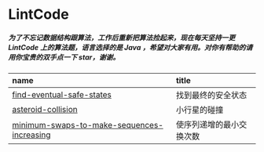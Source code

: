 # LintCode

##### 为了不忘记数据结构跟算法，工作后重新把算法捡起来，现在每天坚持一更 LintCode 上的算法题，语言选择的是 Java ，希望对大家有用。对你有帮助的请用你宝贵的双手点一下 star，谢谢。


| name                                                | title                                      |
| :-------------------------------------------------- | :----------------------------------------- |
| [find-eventual-safe-states](master/code/找到最终的安全状态.md)        | 找到最终的安全状态                      |
| [asteroid-collision](master/code/小行星的碰撞.md)                  | 小行星的碰撞                                     |
| [minimum-swaps-to-make-sequences-increasing](master/code/使序列递增的最小交换次数.md)                | 使序列递增的最小交换次数                                     |


